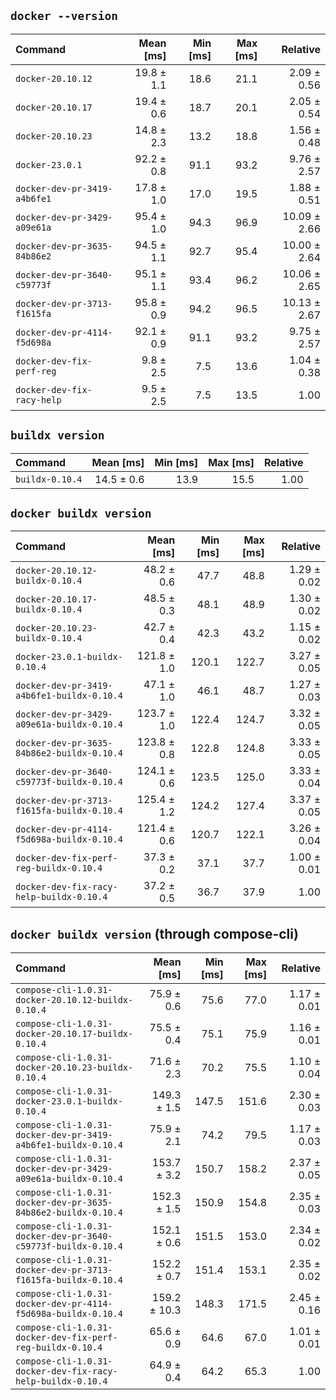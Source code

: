 ## `docker --version`

| Command | Mean [ms] | Min [ms] | Max [ms] | Relative |
|:---|---:|---:|---:|---:|
| `docker-20.10.12` | 19.8 ± 1.1 | 18.6 | 21.1 | 2.09 ± 0.56 |
| `docker-20.10.17` | 19.4 ± 0.6 | 18.7 | 20.1 | 2.05 ± 0.54 |
| `docker-20.10.23` | 14.8 ± 2.3 | 13.2 | 18.8 | 1.56 ± 0.48 |
| `docker-23.0.1` | 92.2 ± 0.8 | 91.1 | 93.2 | 9.76 ± 2.57 |
| `docker-dev-pr-3419-a4b6fe1` | 17.8 ± 1.0 | 17.0 | 19.5 | 1.88 ± 0.51 |
| `docker-dev-pr-3429-a09e61a` | 95.4 ± 1.0 | 94.3 | 96.9 | 10.09 ± 2.66 |
| `docker-dev-pr-3635-84b86e2` | 94.5 ± 1.1 | 92.7 | 95.4 | 10.00 ± 2.64 |
| `docker-dev-pr-3640-c59773f` | 95.1 ± 1.1 | 93.4 | 96.2 | 10.06 ± 2.65 |
| `docker-dev-pr-3713-f1615fa` | 95.8 ± 0.9 | 94.2 | 96.5 | 10.13 ± 2.67 |
| `docker-dev-pr-4114-f5d698a` | 92.1 ± 0.9 | 91.1 | 93.2 | 9.75 ± 2.57 |
| `docker-dev-fix-perf-reg` | 9.8 ± 2.5 | 7.5 | 13.6 | 1.04 ± 0.38 |
| `docker-dev-fix-racy-help` | 9.5 ± 2.5 | 7.5 | 13.5 | 1.00 |

## `buildx version`

| Command | Mean [ms] | Min [ms] | Max [ms] | Relative |
|:---|---:|---:|---:|---:|
| `buildx-0.10.4` | 14.5 ± 0.6 | 13.9 | 15.5 | 1.00 |

## `docker buildx version`

| Command | Mean [ms] | Min [ms] | Max [ms] | Relative |
|:---|---:|---:|---:|---:|
| `docker-20.10.12-buildx-0.10.4` | 48.2 ± 0.6 | 47.7 | 48.8 | 1.29 ± 0.02 |
| `docker-20.10.17-buildx-0.10.4` | 48.5 ± 0.3 | 48.1 | 48.9 | 1.30 ± 0.02 |
| `docker-20.10.23-buildx-0.10.4` | 42.7 ± 0.4 | 42.3 | 43.2 | 1.15 ± 0.02 |
| `docker-23.0.1-buildx-0.10.4` | 121.8 ± 1.0 | 120.1 | 122.7 | 3.27 ± 0.05 |
| `docker-dev-pr-3419-a4b6fe1-buildx-0.10.4` | 47.1 ± 1.0 | 46.1 | 48.7 | 1.27 ± 0.03 |
| `docker-dev-pr-3429-a09e61a-buildx-0.10.4` | 123.7 ± 1.0 | 122.4 | 124.7 | 3.32 ± 0.05 |
| `docker-dev-pr-3635-84b86e2-buildx-0.10.4` | 123.8 ± 0.8 | 122.8 | 124.8 | 3.33 ± 0.05 |
| `docker-dev-pr-3640-c59773f-buildx-0.10.4` | 124.1 ± 0.6 | 123.5 | 125.0 | 3.33 ± 0.04 |
| `docker-dev-pr-3713-f1615fa-buildx-0.10.4` | 125.4 ± 1.2 | 124.2 | 127.4 | 3.37 ± 0.05 |
| `docker-dev-pr-4114-f5d698a-buildx-0.10.4` | 121.4 ± 0.6 | 120.7 | 122.1 | 3.26 ± 0.04 |
| `docker-dev-fix-perf-reg-buildx-0.10.4` | 37.3 ± 0.2 | 37.1 | 37.7 | 1.00 ± 0.01 |
| `docker-dev-fix-racy-help-buildx-0.10.4` | 37.2 ± 0.5 | 36.7 | 37.9 | 1.00 |

## `docker buildx version` (through compose-cli)

| Command | Mean [ms] | Min [ms] | Max [ms] | Relative |
|:---|---:|---:|---:|---:|
| `compose-cli-1.0.31-docker-20.10.12-buildx-0.10.4` | 75.9 ± 0.6 | 75.6 | 77.0 | 1.17 ± 0.01 |
| `compose-cli-1.0.31-docker-20.10.17-buildx-0.10.4` | 75.5 ± 0.4 | 75.1 | 75.9 | 1.16 ± 0.01 |
| `compose-cli-1.0.31-docker-20.10.23-buildx-0.10.4` | 71.6 ± 2.3 | 70.2 | 75.5 | 1.10 ± 0.04 |
| `compose-cli-1.0.31-docker-23.0.1-buildx-0.10.4` | 149.3 ± 1.5 | 147.5 | 151.6 | 2.30 ± 0.03 |
| `compose-cli-1.0.31-docker-dev-pr-3419-a4b6fe1-buildx-0.10.4` | 75.9 ± 2.1 | 74.2 | 79.5 | 1.17 ± 0.03 |
| `compose-cli-1.0.31-docker-dev-pr-3429-a09e61a-buildx-0.10.4` | 153.7 ± 3.2 | 150.7 | 158.2 | 2.37 ± 0.05 |
| `compose-cli-1.0.31-docker-dev-pr-3635-84b86e2-buildx-0.10.4` | 152.3 ± 1.5 | 150.9 | 154.8 | 2.35 ± 0.03 |
| `compose-cli-1.0.31-docker-dev-pr-3640-c59773f-buildx-0.10.4` | 152.1 ± 0.6 | 151.5 | 153.0 | 2.34 ± 0.02 |
| `compose-cli-1.0.31-docker-dev-pr-3713-f1615fa-buildx-0.10.4` | 152.2 ± 0.7 | 151.4 | 153.1 | 2.35 ± 0.02 |
| `compose-cli-1.0.31-docker-dev-pr-4114-f5d698a-buildx-0.10.4` | 159.2 ± 10.3 | 148.3 | 171.5 | 2.45 ± 0.16 |
| `compose-cli-1.0.31-docker-dev-fix-perf-reg-buildx-0.10.4` | 65.6 ± 0.9 | 64.6 | 67.0 | 1.01 ± 0.01 |
| `compose-cli-1.0.31-docker-dev-fix-racy-help-buildx-0.10.4` | 64.9 ± 0.4 | 64.2 | 65.3 | 1.00 |
